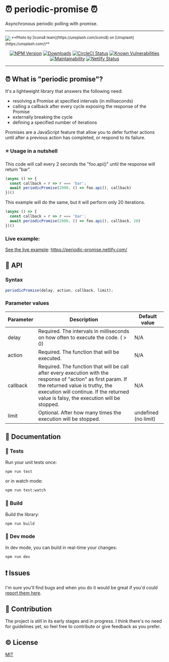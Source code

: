 # ⏰ periodic-promise ⏰
Asynchronous periodic polling with promise.
- - -
<img src="https://images.unsplash.com/photo-1524678714210-9917a6c619c2?ixlib=rb-1.2.1&ixid=eyJhcHBfaWQiOjEyMDd9&auto=format&fit=crop&w=1498&q=80" />
<sup>**Photo by [Icons8 team](https://unsplash.com/icons8) on [Unsplash](https://unsplash.com/)**</sup>

<p align="center">
  <a href="https://www.npmjs.com/package/periodic-promise"><img src="https://img.shields.io/npm/v/periodic-promise.svg?style=flat-square" alt="NPM Version"></a>
  <a href="https://www.npmjs.com/package/periodic-promise"><img src="https://img.shields.io/npm/dm/periodic-promise.svg?style=flat-square" alt="Downloads"></a>
  <a href="https://circleci.com/gh/pixari/periodic-promise"><img src="https://circleci.com/gh/pixari/periodic-promise/tree/master.png?style=shield" alt="CircleCI Status"></a>
  <a href="https://snyk.io/test/github/pixari/periodic-promise?targetFile=package.json"><img src="https://snyk.io/test/github/pixari/periodic-promise/badge.svg?targetFile=package.json" alt="Known Vulnerabilities"></a>
  <a href="https://codeclimate.com/github/pixari/periodic-promise/maintainability"><img src="https://api.codeclimate.com/v1/badges/0a6a290620d30cba593d/maintainability" alt="Maintainability"></a>
    <a href="https://app.netlify.com/sites/periodic-promise/deploys"><img src="https://api.netlify.com/api/v1/badges/f6d1c032-c541-4a9d-937b-835a10300745/deploy-status" alt="Netlify Status"></a>
</p>
       

- - -
## ⏰ What is "periodic promise"?

It's a lightweight library that answers the following need:
  * resolving a Promise at specified intervals (in milliseconds)
  * calling a callback after every cycle exposing the response of the Promise
  * externally breaking the cycle
  * defining a specified number of iterations


Promises are a JavaScript feature that allow you to defer further actions until after a previous action has completed, or respond to its failure.

### :star: Usage in a nutshell

This code will call every 2 seconds the "foo.api()" until the response will return "bar".

```js
(async () => {
  const callback = r => r === 'bar';
  await periodicPromise(2000, () => foo.api(), callback)
})()
```

This example will do the same, but it will perform only 20 iterations.

```js
(async () => {
  const callback = r => r === 'bar';
  await periodicPromise(2000, () => foo.api(), callback, 20)
})()
```
### Live example:
[See the live example](https://periodic-promise.netlify.com/): https://periodic-promise.netlify.com/

## :open_book: API

### Syntax
```js
periodicPromise(delay, action, callback, limit);
```

### Parameter values
| Parameter | Description                                                                                                                                                                                                                               | Default value    |
| --------- | ----------------------------------------------------------------------------------------------------------------------------------------------------------------------------------------------------------------------------------------- | ---------------- |
| delay     | Required. The intervals in milliseconds on how often to execute the code. ( > 0)                                                                                                                                                          | N/A              |
| action    | Required. The function that will be executed.                                                                                                                                                                                             | N/A              |
| callback  | Required. The function that will be call after every execution with the response of "action" as first param. If the returned value is truthy, the execution will continue. If the returned value is falsy, the execution will be stopped. | N/A              |
| limit     | Optional. After how many times the execution will be stopped.                                                                                                                                                                             | undefined (no limit) |


## :pencil: Documentation
### :rotating_light: Tests

Run your unit tests once:

```bash
npm run test
```

or in watch mode:
```bash
npm run test:watch
```

### :construction_worker: Build

Build the library:

```bash
npm run build
```

### :rocket: Dev mode

In dev mode, you can build in real-time your changes:

```bash
npm run dev
```


## :exclamation: Issues

I'm sure you'll find bugs and when you do it would be great if you'd could [report them here](https://github.com/pixari/periodic-promise/issues).

## :muscle: Contribution

The project is still in its early stages and in progress. I think there's no need for guidelines yet, so feel free to contribute or give feedback as you prefer.

## :copyright: License

[MIT](http://opensource.org/licenses/MIT)
